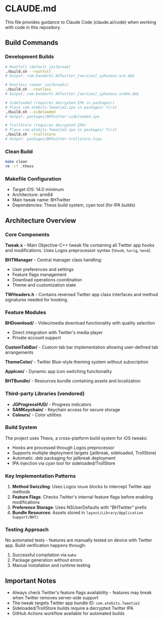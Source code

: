 # CLAUDE.md

This file provides guidance to Claude Code (claude.ai/code) when working with code in this repository.

## Build Commands

### Development Builds
```bash
# Rootfull (default jailbreak)
./build.sh --rootfull
# Output: com.bandarhl.bhTwitter_[version]_iphoneos-arm.deb

# Rootless (newer jailbreaks)
./build.sh --rootless
# Output: com.bandarhl.bhTwitter_[version]_iphoneos-arm64.deb

# Sideloaded (requires decrypted IPA in packages/)
# Place com.atebits.Tweetie2.ipa in packages/ first
./build.sh --sideloaded
# Output: packages/BHTwitter-sideloaded.ipa

# TrollStore (requires decrypted IPA)
# Place com.atebits.Tweetie2.ipa in packages/ first
./build.sh --trollstore
# Output: packages/BHTwitter-trollstore.tipa
```

### Clean Build
```bash
make clean
rm -rf .theos
```

### Makefile Configuration
- Target iOS: 14.0 minimum
- Architecture: arm64
- Main tweak name: BHTwitter
- Dependencies: Theos build system, cyan tool (for IPA builds)

## Architecture Overview

### Core Components

**Tweak.x** - Main Objective-C++ tweak file containing all Twitter app hooks and modifications. Uses Logos preprocessor syntax (`%hook`, `%orig`, `%end`).

**BHTManager** - Central manager class handling:
- User preferences and settings
- Feature flags management
- Download operations coordination
- Theme and customization state

**TWHeaders.h** - Contains reversed Twitter app class interfaces and method signatures needed for hooking.

### Feature Modules

**BHDownload/** - Video/media download functionality with quality selection
- Direct integration with Twitter's media player
- Private account support

**CustomTabBar/** - Custom tab bar implementation allowing user-defined tab arrangements

**ThemeColor/** - Twitter Blue-style theming system without subscription

**AppIcon/** - Dynamic app icon switching functionality

**BHTBundle/** - Resources bundle containing assets and localization

### Third-party Libraries (vendored)

- **JGProgressHUD/** - Progress indicators
- **SAMKeychain/** - Keychain access for secure storage
- **Colours/** - Color utilities

### Build System

The project uses Theos, a cross-platform build system for iOS tweaks:
- Hooks are processed through Logos preprocessor
- Supports multiple deployment targets (jailbreak, sideloaded, TrollStore)
- Automatic .deb packaging for jailbreak deployment
- IPA injection via cyan tool for sideloaded/TrollStore

### Key Implementation Patterns

1. **Method Swizzling**: Uses Logos `%hook` blocks to intercept Twitter app methods
2. **Feature Flags**: Checks Twitter's internal feature flags before enabling modifications
3. **Preference Storage**: Uses NSUserDefaults with "BHTwitter" prefix
4. **Bundle Resources**: Assets stored in `layout/Library/Application Support/BHT/`

### Testing Approach

No automated tests - features are manually tested on device with Twitter app. Build verification happens through:
1. Successful compilation via `make`
2. Package generation without errors
3. Manual installation and runtime testing

## Important Notes

- Always check Twitter's feature flags availability - features may break when Twitter removes server-side support
- The tweak targets Twitter app bundle ID: `com.atebits.Tweetie2`
- Sideloaded/TrollStore builds require a decrypted Twitter IPA
- GitHub Actions workflow available for automated builds